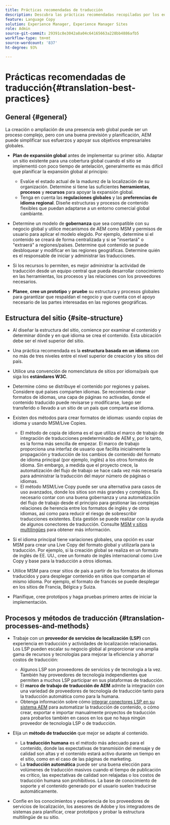 ```yaml
---
title: Prácticas recomendadas de traducción
description: Descubra las prácticas recomendadas recopiladas por los equipos de consultoría e ingeniería de Adobe para ayudarle a poner en marcha proyectos de traducción.
feature: Language Copy
solution: Experience Manager, Experience Manager Sites
role: Admin
source-git-commit: 29391c8e3042a8a04c64165663a228bb4886afb5
workflow-type: tm+mt
source-wordcount: '837'
ht-degree: 93%

---
```


# Prácticas recomendadas de traducción{#translation-best-practices}

## General {#general}

La creación o ampliación de una presencia web global puede ser un proceso complejo, pero con una buena previsión y planificación, AEM puede simplificar sus esfuerzos y apoyar sus objetivos empresariales globales.

* **Plan de expansión global** antes de implementar su primer sitio. Adaptar un sitio existente para una cobertura global cuando el sitio se implementó con poco tiempo de antelación, generalmente es más difícil que planificar la expansión global al principio:

   * Evalúe el estado actual de la madurez de la localización de su organización. Determine si tiene las suficientes **herramientas**, **procesos** y **recursos** para apoyar la expansión global.
   * Tenga en cuenta las **regulaciones globales** y las **preferencias de idioma regional**. Diseñe estructuras y procesos de contenido flexibles que puedan adaptarse a un entorno comercial global cambiante.

* Determine un modelo de **gobernanza** que sea compatible con su negocio global y utilice mecanismos de AEM como MSM y permisos de usuario para aplicar el modelo elegido. Por ejemplo, determine si el contenido se creará de forma centralizada y si se &quot;insertará&quot; o &quot;extraerá&quot; a regiones/países. Determine qué contenido se puede desbloquear y modificar en las regiones geográficas. Determine quién es el responsable de iniciar y administrar las traducciones.
* Si los recursos lo permiten, es mejor administrar la actividad de traducción desde un equipo central que pueda desarrollar conocimiento en las herramientas, los procesos y las relaciones con los proveedores necesarios.
* **Planee**, **cree un prototipo** y **pruebe** su estructura y procesos globales para garantizar que respaldan el negocio y que cuenta con el apoyo necesario de las partes interesadas en las regiones geográficas.

## Estructura del sitio    {#site-structure}

* Al diseñar la estructura del sitio, comience por examinar el contenido y determinar dónde y en qué idioma se crea el contenido. Esta ubicación debe ser el nivel superior del sitio.
* Una práctica recomendada es la **estructura basada en un idioma** con no más de tres niveles entre el nivel superior de creación y los sitios del país.
* Utilice una convención de nomenclatura de sitios por idioma/país que siga los **estándares W3C**.
* Determine cómo se distribuye el contenido por regiones y países. Considere qué países comparten idiomas. Se recomienda crear formatos de idiomas, una capa de páginas no activadas, donde el contenido traducido puede revisarse y modificarse, luego ser transferido o llevado a un sitio de un país que comparta ese idioma.
* Existen dos métodos para crear formatos de idiomas: usando copias de idioma y usando MSM/Live Copies.

   * El método de copia de idioma es el que utiliza el marco de trabajo de integración de traducciones predeterminado de AEM y, por lo tanto, es la forma más sencilla de empezar. El marco de trabajo proporciona una interfaz de usuario que facilita inicialmente la propagación y traducción de los cambios de contenido del formato de idioma principal (por ejemplo, inglés) a los otros formatos de idioma. Sin embargo, a medida que el proyecto crece, la automatización del flujo de trabajo se hace cada vez más necesaria para administrar la traducción del mayor número de páginas o idiomas.
   * El método MSM/Live Copy puede ser una alternativa para casos de uso avanzados, donde los sitios son más grandes y complejos. Es necesario contar con una buena gobernanza y una automatización del flujo de trabajo desde el principio para gestionar las complejas relaciones de herencia entre los formatos de inglés y de otros idiomas, así como para reducir el riesgo de sobrescribir traducciones existentes. Esta gestión se puede realizar con la ayuda de algunos conectores de traducción. Consulte [MSM y sitios multilingües](/help/sites-administering/msm-best-practices.md#msm-and-multilingual-websites) para obtener más información.

* Si el idioma principal tiene variaciones globales, una opción es usar MSM para crear una Live Copy del formato global y utilizarla para la traducción. Por ejemplo, si la creación global se realiza en un formato de inglés de EE. UU., cree un formato de inglés internacional como Live Copy y base para la traducción a otros idiomas.
* Utilice MSM para crear sitios de país a partir de los formatos de idiomas traducidos y para desplegar contenido en sitios que compartan el mismo idioma. Por ejemplo, el formato de francés se puede desplegar en los sitios de Francia, Bélgica y Suiza.
* Planifique, cree prototipos y haga pruebas primero antes de iniciar la implementación.

## Procesos y métodos de traducción {#translation-processes-and-methods}

* Trabaje con un **proveedor de servicios de localización (LSP)** con experiencia en traducción y actividades de localización relacionadas. Los LSP pueden escalar su negocio global al proporcionar una amplia gama de recursos y tecnologías para mejorar la eficiencia y ahorrar costos de traducción:

   * Algunos LSP son proveedores de servicios y de tecnología a la vez. También hay proveedores de tecnología independientes que permiten a muchos LSP participar en sus plataformas de traducción.
   * El **marco de trabajo de traducción de AEM** admite la integración con una variedad de proveedores de tecnología de traducción tanto para la traducción automática como para la humana.
   * Obtenga información sobre cómo [integrar conectores LSP en su sistema AEM](/help/sites-administering/translation.md) para automatizar la traducción de contenido, o cómo crear, exportar e importar manualmente proyectos de traducción para probarlos también en casos en los que no haya ningún proveedor de tecnología LSP o de traducción.

* Elija un **método de traducción** que mejor se adapte al contenido.

   * La **traducción humana** es el método más adecuado para el contenido, donde las expectativas de transmisión del mensaje y de calidad son altas y el contenido estará activo durante un tiempo en el sitio, como en el caso de las páginas de marketing.
   * La **traducción automática** puede ser una buena elección para volúmenes de traducción masivos cuando el tiempo de publicación es crítico, las expectativas de calidad son relajadas o los costos de traducción humana son prohibitivos. La base de conocimiento de soporte y el contenido generado por el usuario suelen traducirse automáticamente.

* Confíe en los conocimientos y experiencia de los proveedores de servicios de localización, los asesores de Adobe y los integradores de sistemas para planificar, crear prototipos y probar la estructura multilingüe de su sitio.
